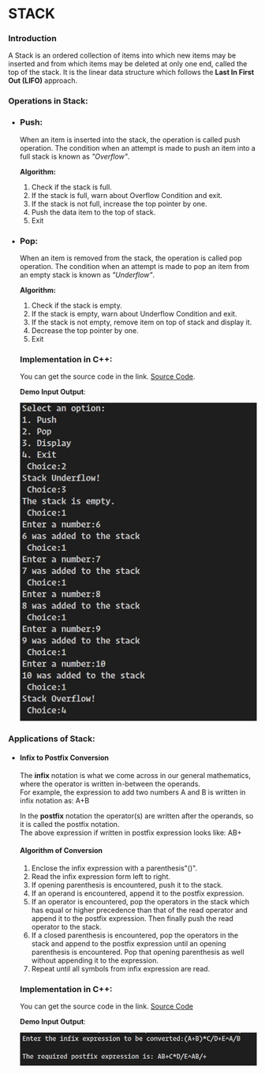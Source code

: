 # **STACK**
### **Introduction**

A Stack is an ordered collection of items into which new items may be inserted and from which items may be deleted at only one end, called the top of the stack. It is the linear data structure which follows the **Last In First Out (LIFO)** approach.

### **Operations in Stack:**
* ### **Push:**
  When an item is inserted into the stack, the operation is called push operation. The condition when an attempt is made to push an item into a full stack is known as _"Overflow"_.  
    
    **Algorithm:**
    1.	Check if the stack is full.
    2.	If the stack is full, warn about Overflow Condition and exit.
    3.	If the stack is not full, increase the top pointer by one.
    4.	Push the data item to the top of stack.
    5.	Exit

* ### **Pop:**
    When an item is removed from the stack, the operation is called pop operation.	The condition when an attempt is made to pop an item from an empty stack is known as _"Underflow"_.  

    **Algorithm:**
    1.	Check if the stack is empty.
    2.	If the stack is empty, warn about Underflow Condition and exit.
    3.	If the stack is not empty, remove item on top of stack and display it.
    4.	Decrease the top pointer by one.
    5.	Exit
 
  ### **Implementation in C++**:

  You can get the source code in the link. [Source Code](./stack.cpp).  

  **Demo Input Output**:

   ![Stack Demo Input Output](./stack.jpg)


### **Applications of Stack:**  
 * #### **Infix to Postfix Conversion**  
    The **infix** notation is what we come across in our general mathematics, where the operator is written
in-between the operands.  
 For example, the expression to add two numbers A and B is written in infix
notation as: A+B 

   In the **postfix** notation the operator(s) are written after the operands, so it is called the postfix notation.  
 The above expression
if written in postfix expression looks like: AB+
   #### **Algorithm of Conversion**
   1. Enclose the infix expression with a parenthesis"()".
   2. Read the infix expression form left to right.
   3. If opening parenthesis is encountered, push it to the stack.
   4. If an operand is encountered, append it to the postfix expression.
   5. If an operator is encountered, pop the operators in the stack which has equal or higher precedence than that of the read operator and append it to the postfix expression. Then finally push the read operator to the stack.
   6. If a closed parenthesis is encountered, pop the operators in the stack and append to the postfix expression until an opening parenthesis is encountered. Pop that opening parenthesis as well without appending it to the expression.
   7. Repeat until all symbols from infix expression are read.

    ### **Implementation in C++**:

    You can get the source code in the link. [Source Code](./infixtopostfix.cpp)  

    **Demo Input Output**:

    ![Stack Demo Input Output](./infixtopostfix.jpg)







